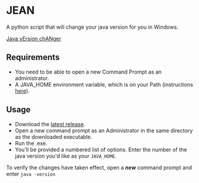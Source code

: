 # JEAN
A python script that will change your java version for you in Windows.

[Java vErsion chANger](https://acronymify.com/JEAN?q=java+version+changer)

## Requirements

- You need to be able to open a new Command Prompt as an administrator.
- A JAVA_HOME environment variable, which is on your Path (instructions [here](https://mkyong.com/java/how-to-set-java_home-on-windows-10/)).

## Usage

- Download the [latest release](https://github.com/William-Lake/JEAN/releases/latest).
- Open a new command prompt as an Administrator in the same directory as the downloaded executable.
- Run the .exe.
- You'll be provided a numbered list of options. Enter the number of the java version you'd like as your `JAVA_HOME`.

To verify the changes have taken effect, open a ***new*** command prompt and enter `java -version`